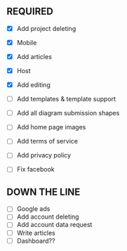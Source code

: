 ## REQUIRED
- [x] Add project deleting
- [x] Mobile
- [x] Add articles
- [x] Host
- [x] Add editing

- [ ] Add templates & template support
- [ ] Add all diagram submission shapes
- [ ] Add home page images

- [ ] Add terms of service
- [ ] Add privacy policy
- [ ] Fix facebook

## DOWN THE LINE
- [ ] Google ads
- [ ] Add account deleting
- [ ] Add account data request
- [ ] Write articles
- [ ] Dashboard??